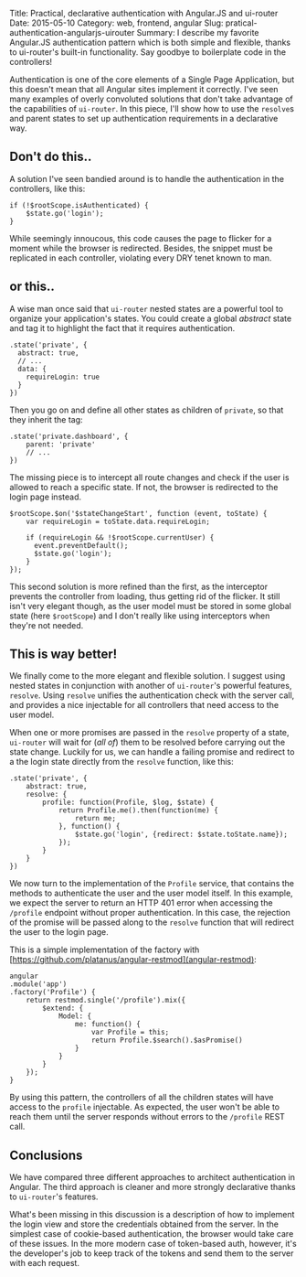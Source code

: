 Title: Practical, declarative authentication with Angular.JS and ui-router
Date: 2015-05-10
Category: web, frontend, angular
Slug: pratical-authentication-angularjs-uirouter
Summary: I describe my favorite Angular.JS authentication pattern which is both simple and flexible, thanks to ui-router's built-in functionality. Say goodbye to boilerplate code in the controllers!

Authentication is one of the core elements of a Single Page Application, but this doesn't mean that all Angular sites implement it correctly. I've seen many examples of overly convoluted solutions that don't take advantage of the capabilities of `ui-router`. In this piece, I'll show how to use the `resolve`s and parent states to set up authentication requirements in a declarative way.

## Don't do this..

A solution I've seen bandied around is to handle the authentication in the controllers, like this:

    if (!$rootScope.isAuthenticated) {
        $state.go('login');
    }

While seemingly innoucous, this code causes the page to flicker for a moment while the browser is redirected. Besides, the snippet must be replicated in each controller, violating every DRY tenet known to man.

## or this..

A wise man once said that `ui-router` nested states are a powerful tool to organize your application's states. You could create a global *abstract* state and tag it to highlight the fact that it requires authentication.

    .state('private', {
      abstract: true,
      // ...
      data: {
        requireLogin: true
      }
    })

Then you go on and define all other states as children of `private`, so that they inherit the tag:

    .state('private.dashboard', {
        parent: 'private'
        // ...
    })

The missing piece is to intercept all route changes and check if the user is allowed to reach a specific state. If not, the browser is redirected to the login page instead.

    $rootScope.$on('$stateChangeStart', function (event, toState) {
        var requireLogin = toState.data.requireLogin;

        if (requireLogin && !$rootScope.currentUser) {
          event.preventDefault();
          $state.go('login');
        }
    });

This second solution is more refined than the first, as the interceptor prevents the controller from loading, thus getting rid of the flicker. It still isn't very elegant though, as the user model must be stored in some global state (here `$rootScope`) and I don't really like using interceptors when they're not needed.

## This is way better!

We finally come to the more elegant and flexible solution. I suggest using nested states in conjunction with another of `ui-router`'s powerful features, `resolve`. Using `resolve` unifies the authentication check with the server call, and provides a nice injectable for all controllers that need access to the user model.

When one or more promises are passed in the `resolve` property of a state, `ui-router` will wait for (*all of*) them to be resolved before carrying out the state change. Luckily for us, we can handle a failing promise and redirect to a the login state directly from the `resolve` function, like this:

    .state('private', {
        abstract: true,
        resolve: {
            profile: function(Profile, $log, $state) {
                return Profile.me().then(function(me) {
                    return me;
                }, function() {
                    $state.go('login', {redirect: $state.toState.name});
                });
            }
        }
    })

We now turn to the implementation of the `Profile` service, that contains the methods to authenticate the user and the user model itself. In this example, we expect the server to return an HTTP 401 error when accessing the `/profile` endpoint without proper authentication. In this case, the rejection of the promise will be passed along to the `resolve` function that will redirect the user to the login page.

This is a simple implementation of the factory with [https://github.com/platanus/angular-restmod](angular-restmod):

    angular
    .module('app')
    .factory('Profile') {
        return restmod.single('/profile').mix({
            $extend: {
                Model: {
                    me: function() {
                        var Profile = this;
                        return Profile.$search().$asPromise()
                    }
                }
            }
        });
    }

By using this pattern, the controllers of all the children states will have access to the `profile` injectable. As expected, the user won't be able to reach them until the server responds without errors to the `/profile` REST call.

## Conclusions

We have compared three different approaches to architect authentication in Angular. The third approach is cleaner and more strongly declarative thanks to `ui-router`'s features.

What's been missing in this discussion is a description of how to implement the login view and store the credentials obtained from the server. In the simplest case of cookie-based authentication, the browser would take care of these issues. In the more modern case of token-based auth, however, it's the developer's job to keep track of the tokens and send them to the server with each request.